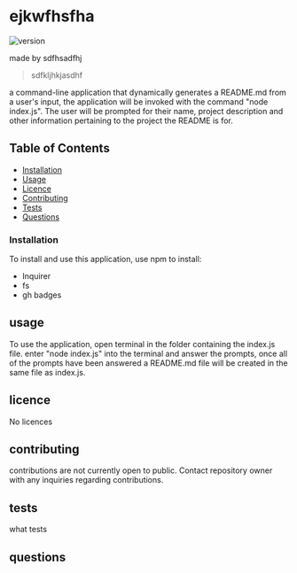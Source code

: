 # ejkwfhsfha
![version](https://img.shields.io/badge/version-1.2.5-blue)

made by sdfhsadfhj

> sdfkljhkjasdhf 

a command-line application that dynamically generates a README.md from a user's input, the application will be invoked with the command "node index.js". The user will be prompted for their name, project description and other information pertaining to the project the README is for.

## Table of Contents

- [Installation](#Installation)
- [Usage](#Usage)
- [Licence](#Licence)
- [Contributing](#Contributing)
- [Tests](#tests)
- [Questions](#questions)

### Installation
To install and use this application, use npm to install:
- Inquirer 
- fs 
- gh badges
    


## usage
To use the application, open terminal in the folder containing the index.js file. enter "node index.js" into the terminal and answer the prompts, once all of the prompts have been answered a README.md file will be created in the same file as index.js.

## licence
No licences 

## contributing
contributions are not currently open to public.
Contact repository owner with any inquiries regarding contributions.

## tests
what tests

## questions